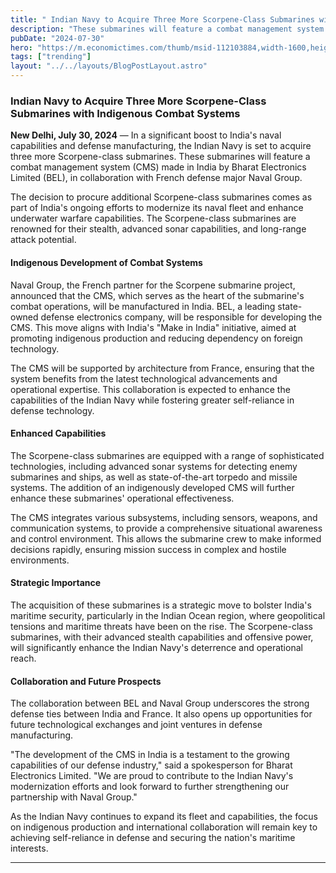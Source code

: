 ```yaml
---
title: " Indian Navy to Acquire Three More Scorpene-Class Submarines with Indigenous Combat Systems"
description: "These submarines will feature a combat management system (CMS) made in India by Bharat Electronics Limited (BEL)"
pubDate: "2024-07-30"
hero: "https://m.economictimes.com/thumb/msid-112103884,width-1600,height-900,resizemode-4,imgsize-800176/indian-navys-new-scorpene-submarines.jpg"
tags: ["trending"]
layout: "../../layouts/BlogPostLayout.astro"
---
```

### Indian Navy to Acquire Three More Scorpene-Class Submarines with Indigenous Combat Systems

**New Delhi, July 30, 2024** — In a significant boost to India's naval capabilities and defense manufacturing, the Indian Navy is set to acquire three more Scorpene-class submarines. These submarines will feature a combat management system (CMS) made in India by Bharat Electronics Limited (BEL), in collaboration with French defense major Naval Group.

The decision to procure additional Scorpene-class submarines comes as part of India's ongoing efforts to modernize its naval fleet and enhance underwater warfare capabilities. The Scorpene-class submarines are renowned for their stealth, advanced sonar capabilities, and long-range attack potential.

#### **Indigenous Development of Combat Systems**

Naval Group, the French partner for the Scorpene submarine project, announced that the CMS, which serves as the heart of the submarine's combat operations, will be manufactured in India. BEL, a leading state-owned defense electronics company, will be responsible for developing the CMS. This move aligns with India's "Make in India" initiative, aimed at promoting indigenous production and reducing dependency on foreign technology.

The CMS will be supported by architecture from France, ensuring that the system benefits from the latest technological advancements and operational expertise. This collaboration is expected to enhance the capabilities of the Indian Navy while fostering greater self-reliance in defense technology.

#### **Enhanced Capabilities**

The Scorpene-class submarines are equipped with a range of sophisticated technologies, including advanced sonar systems for detecting enemy submarines and ships, as well as state-of-the-art torpedo and missile systems. The addition of an indigenously developed CMS will further enhance these submarines' operational effectiveness.

The CMS integrates various subsystems, including sensors, weapons, and communication systems, to provide a comprehensive situational awareness and control environment. This allows the submarine crew to make informed decisions rapidly, ensuring mission success in complex and hostile environments.

#### **Strategic Importance**

The acquisition of these submarines is a strategic move to bolster India's maritime security, particularly in the Indian Ocean region, where geopolitical tensions and maritime threats have been on the rise. The Scorpene-class submarines, with their advanced stealth capabilities and offensive power, will significantly enhance the Indian Navy's deterrence and operational reach.

#### **Collaboration and Future Prospects**

The collaboration between BEL and Naval Group underscores the strong defense ties between India and France. It also opens up opportunities for future technological exchanges and joint ventures in defense manufacturing.

"The development of the CMS in India is a testament to the growing capabilities of our defense industry," said a spokesperson for Bharat Electronics Limited. "We are proud to contribute to the Indian Navy's modernization efforts and look forward to further strengthening our partnership with Naval Group."

As the Indian Navy continues to expand its fleet and capabilities, the focus on indigenous production and international collaboration will remain key to achieving self-reliance in defense and securing the nation's maritime interests.

---